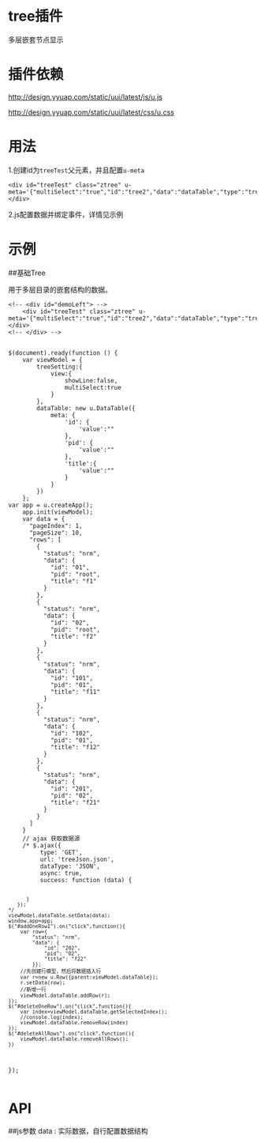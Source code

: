 # tree插件

多层嵌套节点显示

# 插件依赖

http://design.yyuap.com/static/uui/latest/js/u.js

http://design.yyuap.com/static/uui/latest/css/u.css

# 用法

1.创建id为`treeTest`父元素，并且配置`u-meta`

```
<div id="treeTest" class="ztree" u-meta='{"multiSelect":"true","id":"tree2","data":"dataTable","type":"tree","idField":"id","pidField":"pid","nameField":"title","setting":"treeSetting"}'></div>

```
2.js配置数据并绑定事件，详情见示例

# 示例


##基础Tree

用于多层目录的嵌套结构的数据。
<div class="example-content"><!-- <div id="demoLeft"> -->
	<div id="treeTest" class="ztree" u-meta='{"multiSelect":"true","id":"tree2","data":"dataTable","type":"tree","idField":"id","pidField":"pid","nameField":"title","setting":"treeSetting"}'></div>
<!-- </div> -->
       </div>
<div class="example-content ex-hide"><script>$(document).ready(function () {
    var viewModel = {
    	treeSetting:{
    		view:{
    			showLine:false,
                multiSelect:true
    		}
    	},
        dataTable: new u.DataTable({
            meta: {
                'id': {
                    'value':""
                },
                'pid': {
                    'value':""
                },
                'title':{
                	'value':""
                }
            }
        })
    };
var app = u.createApp();
    app.init(viewModel);
    var data = {
      "pageIndex": 1,
      "pageSize": 10,
      "rows": [
        {
          "status": "nrm",
          "data": {
            "id": "01",
            "pid": "root",
            "title": "f1"
          }
        },
        {
          "status": "nrm",
          "data": {
            "id": "02",
            "pid": "root",
            "title": "f2"
          }
        },
        {
          "status": "nrm",
          "data": {
            "id": "101",
            "pid": "01",
            "title": "f11"
          }
        },
        {
          "status": "nrm",
          "data": {
            "id": "102",
            "pid": "01",
            "title": "f12"
          }
        },
        {
          "status": "nrm",
          "data": {
            "id": "201",
            "pid": "02",
            "title": "f21"
          }
        }
      ]
    }
    // ajax 获取数据源
    /* $.ajax({
         type: 'GET',
         url: 'treeJson.json',
         dataType: 'JSON',
         async: true,
         success: function (data) {
            
          }
       }); 
    */
    viewModel.dataTable.setData(data);
    window.app=app;
    $("#addOneRow1").on("click",function(){
        var row={
            "status": "nrm",
            "data": {
                "id": "202",
                "pid": "02",
                "title": "f22"
            }};
        //先创建行模型，然后将数据插入行
        var r=new u.Row({parent:viewModel.dataTable});
        r.setData(row);
        //新增一行
        viewModel.dataTable.addRow(r);
    });
    $("#deleteOneRow").on("click",function(){
    	var index=viewModel.dataTable.getSelectedIndex();
    	//console.log(index);
    	viewModel.dataTable.removeRow(index)
    });
    $("#deleteAllRows").on("click",function(){
    	viewModel.dataTable.removeAllRows();
    })
});
</script></div>
<div class="examples-code"><pre><code>&lt;!-- &lt;div id="demoLeft"> -->
	&lt;div id="treeTest" class="ztree" u-meta='{"multiSelect":"true","id":"tree2","data":"dataTable","type":"tree","idField":"id","pidField":"pid","nameField":"title","setting":"treeSetting"}'>&lt;/div>
&lt;!-- &lt;/div> -->
       </code></pre>
</div>
<div class="examples-code"><pre><code>$(document).ready(function () {
    var viewModel = {
    	treeSetting:{
    		view:{
    			showLine:false,
                multiSelect:true
    		}
    	},
        dataTable: new u.DataTable({
            meta: {
                'id': {
                    'value':""
                },
                'pid': {
                    'value':""
                },
                'title':{
                	'value':""
                }
            }
        })
    };
var app = u.createApp();
    app.init(viewModel);
    var data = {
      "pageIndex": 1,
      "pageSize": 10,
      "rows": [
        {
          "status": "nrm",
          "data": {
            "id": "01",
            "pid": "root",
            "title": "f1"
          }
        },
        {
          "status": "nrm",
          "data": {
            "id": "02",
            "pid": "root",
            "title": "f2"
          }
        },
        {
          "status": "nrm",
          "data": {
            "id": "101",
            "pid": "01",
            "title": "f11"
          }
        },
        {
          "status": "nrm",
          "data": {
            "id": "102",
            "pid": "01",
            "title": "f12"
          }
        },
        {
          "status": "nrm",
          "data": {
            "id": "201",
            "pid": "02",
            "title": "f21"
          }
        }
      ]
    }
    // ajax 获取数据源
    /* $.ajax({
         type: 'GET',
         url: 'treeJson.json',
         dataType: 'JSON',
         async: true,
         success: function (data) {
            
          }
       }); 
    */
    viewModel.dataTable.setData(data);
    window.app=app;
    $("#addOneRow1").on("click",function(){
        var row={
            "status": "nrm",
            "data": {
                "id": "202",
                "pid": "02",
                "title": "f22"
            }};
        //先创建行模型，然后将数据插入行
        var r=new u.Row({parent:viewModel.dataTable});
        r.setData(row);
        //新增一行
        viewModel.dataTable.addRow(r);
    });
    $("#deleteOneRow").on("click",function(){
    	var index=viewModel.dataTable.getSelectedIndex();
    	//console.log(index);
    	viewModel.dataTable.removeRow(index)
    });
    $("#deleteAllRows").on("click",function(){
    	viewModel.dataTable.removeAllRows();
    })
});</code></pre>
</div>



# API

##js参数
data : 实际数据，自行配置数据结构



